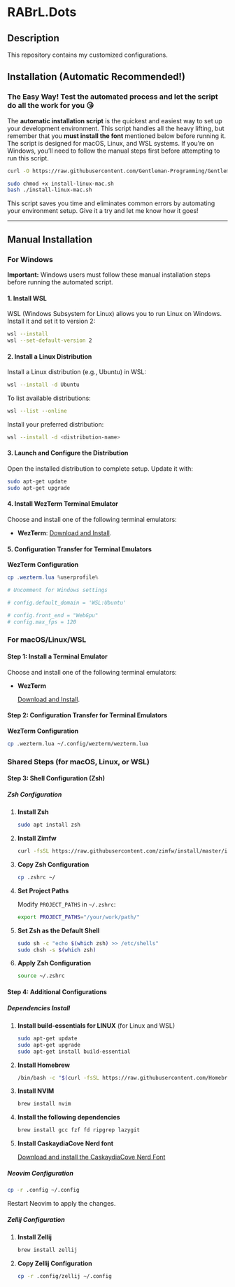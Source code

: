 # RABrL.Dots

## Description

This repository contains my customized configurations.

## Installation (Automatic Recommended!)

### The Easy Way! Test the automated process and let the script do all the work for you 😘

The **automatic installation script** is the quickest and easiest way to set up your development environment. This script handles all the heavy lifting, but remember that you **must install the font** mentioned below before running it. The script is designed for macOS, Linux, and WSL systems. If you’re on Windows, you’ll need to follow the manual steps first before attempting to run this script.

```bash
curl -O https://raw.githubusercontent.com/Gentleman-Programming/Gentleman.Dots/main/install-linux-mac.sh

sudo chmod +x install-linux-mac.sh
bash ./install-linux-mac.sh
```

This script saves you time and eliminates common errors by automating your environment setup. Give it a try and let me know how it goes!

---

## Manual Installation

### For Windows

**Important:** Windows users must follow these manual installation steps before running the automated script.

#### 1. Install WSL

WSL (Windows Subsystem for Linux) allows you to run Linux on Windows. Install it and set it to version 2:

```bash
wsl --install
wsl --set-default-version 2
```

#### 2. Install a Linux Distribution

Install a Linux distribution (e.g., Ubuntu) in WSL:

```bash
wsl --install -d Ubuntu
```

To list available distributions:

```bash
wsl --list --online
```

Install your preferred distribution:

```bash
wsl --install -d <distribution-name>
```

#### 3. Launch and Configure the Distribution

Open the installed distribution to complete setup. Update it with:

```bash
sudo apt-get update
sudo apt-get upgrade
```

#### 4. Install WezTerm Terminal Emulator

Choose and install one of the following terminal emulators:

- **WezTerm**: [Download and Install](https://wezfurlong.org/wezterm/installation.html).

#### 5. Configuration Transfer for Terminal Emulators

**WezTerm Configuration**

```powershell
cp .wezterm.lua %userprofile%

# Uncomment for Windows settings

# config.default_domain = 'WSL:Ubuntu'

# config.front_end = "WebGpu"
# config.max_fps = 120
```

### For macOS/Linux/WSL

#### Step 1: Install a Terminal Emulator

Choose and install one of the following terminal emulators:

- **WezTerm**

  [Download and Install](https://wezfurlong.org/wezterm/installation.html).


#### Step 2: Configuration Transfer for Terminal Emulators

**WezTerm Configuration**

```bash
cp .wezterm.lua ~/.config/wezterm/wezterm.lua
```

### Shared Steps (for macOS, Linux, or WSL)

#### Step 3: Shell Configuration (Zsh)

##### Zsh Configuration

1. **Install Zsh**

   ```bash
   sudo apt install zsh
   ```

2. **Install Zimfw**

   ```bash
   curl -fsSL https://raw.githubusercontent.com/zimfw/install/master/install.zsh | zsh
   ```

3. **Copy Zsh Configuration**

   ```bash
   cp .zshrc ~/
   ```

4. **Set Project Paths**

   Modify `PROJECT_PATHS` in `~/.zshrc`:

   ```bash
   export PROJECT_PATHS="/your/work/path/"
   ```

5. **Set Zsh as the Default Shell**

   ```bash
   sudo sh -c "echo $(which zsh) >> /etc/shells"
   sudo chsh -s $(which zsh)
   ```

6. **Apply Zsh Configuration**

   ```bash
   source ~/.zshrc
   ```

#### Step 4: Additional Configurations

##### Dependencies Install

1. **Install build-essentials for LINUX** (for Linux and WSL)

   ```bash
   sudo apt-get update
   sudo apt-get upgrade
   sudo apt-get install build-essential
   ```

2. **Install Homebrew**
   ```bash
   /bin/bash -c "$(curl -fsSL https://raw.githubusercontent.com/Homebrew/install/HEAD/install.sh)"
   ```

4. **Install NVIM**

   ```bash
   brew install nvim
   ```

5. **Install the following dependencies**

   ```bash
   brew install gcc fzf fd ripgrep lazygit
   ```

6. **Install CaskaydiaCove Nerd font**

   [Download and install the CaskaydiaCove Nerd Font](https://github.com/ryanoasis/nerd-fonts/releases/download/v3.2.1/CascadiaCode.zip)

##### Neovim Configuration

```bash
cp -r .config ~/.config
```

Restart Neovim to apply the changes.

##### Zellij Configuration

1. **Install Zellij**

   ```bash
   brew install zellij
   ```

2. **Copy Zellij Configuration**

   ```bash
   cp -r .config/zellij ~/.config
   ```
